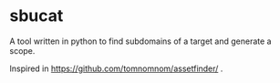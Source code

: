 # sbucat
A tool written in python to find subdomains of a target and generate a scope.


Inspired in https://github.com/tomnomnom/assetfinder/ .
